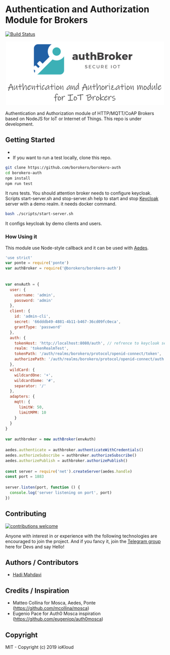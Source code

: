 # Authentication and Authorization Module for Brokers

[![Build Status](https://travis-ci.com/borokero/borokero-auth.svg)](https://travis-ci.com/borokero/borokero-auth)

<div align="center">
    <img src="https://raw.githubusercontent.com/borokero/borokero-auth/main/docs/asset/repository-open-graph.png" width="500px"</img> 
</div>

Authentication and Authorization module of HTTP/MQTT/CoAP Brokers based on NodeJS for IoT or Internet of Things. This repo is under development.


##  Getting Started

* 
* If you want to run a test locally, clone this repo.

``` bash
git clone https://github.com/borokero/borokero-auth
cd borokero-auth
npm install
npm run test
```
It runs tests. You should attention broker needs to configure keycloak. Scripts start-server.sh and stop-server.sh help to start and stop [Keycloak](https://www.keycloak.org/) server with a demo realm. it needs docker command.

``` bash
bash ./scripts/start-server.sh
```
It configs keycloak by demo clients and users. 


### How Using it
This module use Node-style callback and it can be used with [Aedes](https://github.com/mcollina/aedes).

``` js
'use strict'
var ponte = require('ponte')
var authBroker = require('@borokero/borokero-auth')


var envAuth = {
  user: {
    username: 'admin',
    password: 'admin'
  },
  client: {
    id: 'admin-cli',
    secret: '66dddb49-4881-4b11-b467-36cd09fc0eca',
    grantType: 'password'
  },
  auth: {
    tokenHost: 'http://localhost:8080/auth', // refrence to keycloak server that run by test.sh script
    realm: 'tokenRealmTest',
    tokenPath: '/auth/realms/borokero/protocol/openid-connect/token',
    authorizePath: '/auth/realms/borokero/protocol/openid-connect/auth',
  },
  wildCard: {
    wildcardOne: '+',
    wildcardSome: '#',
    separator: '/'
  },
  adapters: {
    mqtt: {
      limitW: 50,
      limitMPM: 10
    }
  }
}

var authbroker = new authBroker(envAuth)

aedes.authenticate = authbroker.authenticateWithCredentials()
aedes.authorizeSubscribe = authbroker.authorizeSubscribe()
aedes.authorizePublish = authbroker.authorizePublish()

const server = require('net').createServer(aedes.handle)
const port = 1883

server.listen(port, function () {
  console.log('server listening on port', port)
})
```



## Contributing

[![contributions welcome](https://img.shields.io/badge/contributions-welcome-brightgreen.svg?style=flat)](https://github.com/dwyl/esta/issues)

Anyone with interest in or experience with the following technologies are encouraged to join the project.
And if you fancy it, join the [Telegram group](t.me/joinchat/AuKmG05CNFTz0bsBny9igg) here for Devs and say Hello!


## Authors / Contributors

* [Hadi Mahdavi](https://twitter.com/kamerdack)



## Credits / Inspiration

* Matteo Collina for Mosca, Aedes, Ponte (https://github.com/mcollina/mosca)
* Eugenio Pace for Auth0 Mosca inspiration (https://github.com/eugeniop/auth0mosca)


## Copyright

MIT - Copyright (c) 2019 ioKloud
